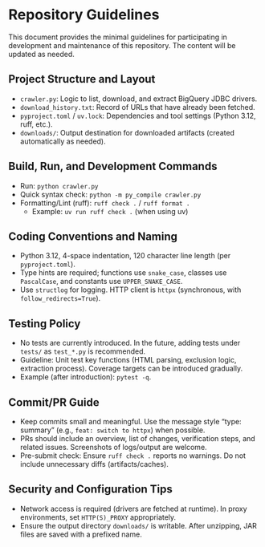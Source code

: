 # Repository Guidelines

This document provides the minimal guidelines for participating in development and maintenance of this repository. The content will be updated as needed.

## Project Structure and Layout
- `crawler.py`: Logic to list, download, and extract BigQuery JDBC drivers.
- `download_history.txt`: Record of URLs that have already been fetched.
- `pyproject.toml` / `uv.lock`: Dependencies and tool settings (Python 3.12, ruff, etc.).
- `downloads/`: Output destination for downloaded artifacts (created automatically as needed).

## Build, Run, and Development Commands
- Run: `python crawler.py`
- Quick syntax check: `python -m py_compile crawler.py`
- Formatting/Lint (ruff): `ruff check .` / `ruff format .`
  - Example: `uv run ruff check .` (when using uv)

## Coding Conventions and Naming
- Python 3.12, 4-space indentation, 120 character line length (per `pyproject.toml`).
- Type hints are required; functions use `snake_case`, classes use `PascalCase`, and constants use `UPPER_SNAKE_CASE`.
- Use `structlog` for logging. HTTP client is `httpx` (synchronous, with `follow_redirects=True`).

## Testing Policy
- No tests are currently introduced. In the future, adding tests under `tests/` as `test_*.py` is recommended.
- Guideline: Unit test key functions (HTML parsing, exclusion logic, extraction process). Coverage targets can be introduced gradually.
- Example (after introduction): `pytest -q`.

## Commit/PR Guide
- Keep commits small and meaningful. Use the message style “type: summary” (e.g., `feat: switch to httpx`) when possible.
- PRs should include an overview, list of changes, verification steps, and related issues. Screenshots of logs/output are welcome.
- Pre-submit check: Ensure `ruff check .` reports no warnings. Do not include unnecessary diffs (artifacts/caches).

## Security and Configuration Tips
- Network access is required (drivers are fetched at runtime). In proxy environments, set `HTTP(S)_PROXY` appropriately.
- Ensure the output directory `downloads/` is writable. After unzipping, JAR files are saved with a prefixed name.

